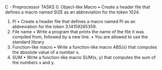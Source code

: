 C - Preprocessor
TASKS
0. Object-like Macro
•	Create a header file that defines a macro named SIZE as an abbreviation for the token 1024.
1. Pi
•	Create a header file that defines a macro named PI as an abbreviation for the token 3.14159265359.
2. File name
•	Write a program that prints the name of the file it was compiled from, followed by a new line.
•	You are allowed to use the standard library
3. Function-like macro
•	Write a function-like macro ABS(x) that computes the absolute value of a number x.
4. SUM
•	Write a function-like macro SUM(x, y) that computes the sum of the numbers x and y.
